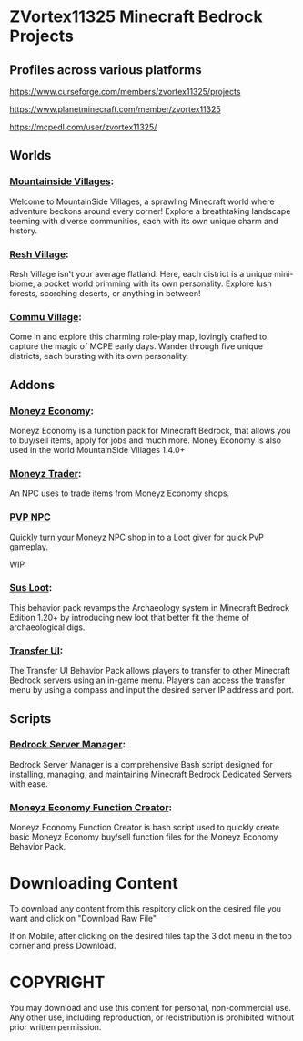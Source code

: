 # ZVortex11325 Minecraft Bedrock Projects

## Profiles across various platforms

https://www.curseforge.com/members/zvortex11325/projects

https://www.planetminecraft.com/member/zvortex11325

https://mcpedl.com/user/zvortex11325/

## Worlds

### [Mountainside Villages](worlds/msv):

Welcome to MountainSide Villages, a sprawling Minecraft world where adventure beckons around every corner! Explore a breathtaking landscape teeming with diverse communities, each with its own unique charm and history.

### [Resh Village](worlds/resh):

Resh Village isn't your average flatland. Here, each district is a unique mini-biome, a pocket world brimming with its own personality. Explore lush forests, scorching deserts, or anything in between!

### [Commu Village](worlds/commu):

Come in and explore this charming role-play map, lovingly crafted to capture the magic of MCPE early days. Wander through five unique districts, each bursting with its own personality.

## Addons

### [Moneyz Economy](addons/moneyz_economy):

Moneyz Economy is a function pack for Minecraft Bedrock, that allows you to buy/sell items, apply for jobs and much more. Money Economy is also used in the world MountainSide Villages 1.4.0+

### [Moneyz Trader](addons/moneyz_tader):

An NPC uses to trade items from Moneyz Economy shops.

### [PVP NPC](addons/pvp_npc)

Quickly turn your Moneyz NPC shop in to a Loot giver for quick PvP gameplay.

WIP

### [Sus Loot](addons/sus_loot):

This behavior pack revamps the Archaeology system in Minecraft Bedrock Edition 1.20+ by introducing new loot that better fit the theme of archaeological digs.

### [Transfer UI](addons/transfer_ui):

The Transfer UI Behavior Pack allows players to transfer to other Minecraft Bedrock servers using an in-game menu. Players can access the transfer menu by using a compass and input the desired server IP address and port.

## Scripts

### [Bedrock Server Manager](scripts/README.md#bedrock-server-manager):

Bedrock Server Manager is a comprehensive Bash script designed for installing, managing, and maintaining Minecraft Bedrock Dedicated Servers with ease.

### [Moneyz Economy Function Creator](scripts/README.md#moneyz-economy-function-creator):

Moneyz Economy Function Creator is bash script used to quickly create basic Moneyz Economy buy/sell function files for the Moneyz Economy Behavior Pack. 


# Downloading Content
To download any content from this respitory click on the desired file you want and click on "Download Raw File"

If on Mobile, after clicking on the desired files tap the 3 dot menu in the top corner and press Download.

# COPYRIGHT
You may download and use this content for personal, non-commercial use. Any other use, including reproduction, or redistribution is prohibited without prior written permission.
